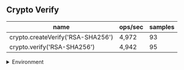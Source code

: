 ## Crypto Verify

|name|ops/sec|samples|
|-|-|-|
|crypto.createVerify('RSA-SHA256')|4,972|93|
|crypto.verify('RSA-SHA256')|4,942|95|


<details>
<summary>Environment</summary>

* __Machine:__ linux x64 | 2 vCPUs | 6.8GB Mem
* __Run:__ Sat Oct 21 2023 12:35:59 GMT+0000 (Coordinated Universal Time)
</details>

<!--
{"environment":{"platform":"linux","arch":"x64","cpus":2,"totalMemory":6.7597503662109375},"benchmarks":[{"name":"crypto.createVerify('RSA-SHA256')","opsSec":4971.696072174688,"samples":4},{"name":"crypto.verify('RSA-SHA256')","opsSec":4942.071958221702,"samples":4}]}-->
